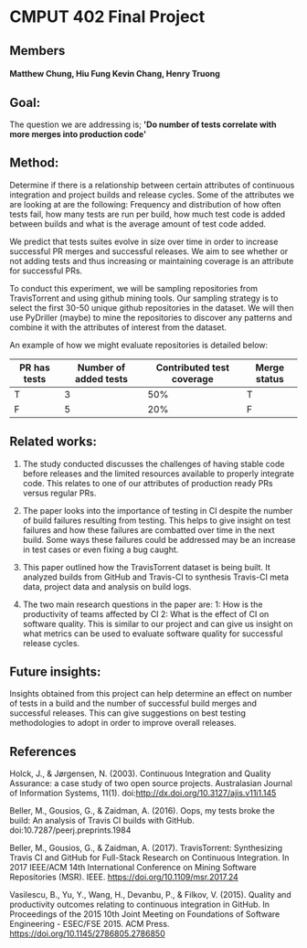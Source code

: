 # CMPUT 402 Final Project
## Members
#### Matthew Chung, Hiu Fung Kevin Chang, Henry Truong

## Goal:
The question we are addressing is; **'Do number of tests correlate with more merges into production code'**

## Method:
Determine if there is a relationship between certain attributes of continuous integration and project builds and release cycles. Some of the attributes we are looking at are the following: Frequency and distribution of how often tests fail, how many tests are run per build, how much test code is added between builds and what is the average amount of test code added. 

We predict that tests suites evolve in size over time in order to increase successful PR merges and successful releases. We aim to see whether or not adding tests and thus increasing or maintaining coverage is an attribute for successful PRs.

To conduct this experiment, we will be sampling repositories from TravisTorrent and using github mining tools. Our sampling strategy is to select the first 30-50 unique github repositories in the dataset. We will then use PyDriller (maybe) to mine the repositories to discover any patterns and combine it with the attributes of interest from the dataset.

An example of how we might evaluate repositories is detailed below: 

| PR has tests  | Number of added tests | Contributed test coverage | Merge status |
| ------------- | ---------------- | --------------- | ------------- |
|       T       |        3         |        50%      |       T       |
|       F       |        5         |        20%      |       F       |

## Related works:
1. The study conducted discusses the challenges of having stable code before releases and the limited resources available to properly integrate code. This relates to one of our attributes of production ready PRs versus regular PRs.

2. The paper looks into the importance of testing in CI despite the number of build failures resulting from testing. This helps to give insight on test failures and how these failures are combatted over time in the next build. Some ways these failures could be addressed may be an increase in test cases or even fixing a bug caught.

3. This paper outlined how the TravisTorrent dataset is being built. It analyzed builds from GitHub and Travis-CI to synthesis Travis-CI meta data, project data and analysis on build logs.

4. The two main research questions in the paper are: 1: How is the productivity of teams affected by CI 2: What is the effect of CI on software quality. This is similar to our project and can give us insight on what metrics can be used to evaluate software quality for successful release cycles.

## Future insights:
Insights obtained from this project can help determine an effect on number of tests in a build and the number of successful build merges and successful releases. This can give suggestions on best testing methodologies to adopt in order to improve overall releases. 


## References

Holck, J., & Jørgensen, N. (2003). Continuous Integration and Quality Assurance: a case study of two open source projects. Australasian Journal of Information Systems, 11(1). doi:http://dx.doi.org/10.3127/ajis.v11i1.145

Beller, M., Gousios, G., & Zaidman, A. (2016). Oops, my tests broke the build: An analysis of Travis CI builds with GitHub. doi:10.7287/peerj.preprints.1984

Beller, M., Gousios, G., & Zaidman, A. (2017). TravisTorrent: Synthesizing Travis CI and GitHub for Full-Stack Research on Continuous Integration. In 2017 IEEE/ACM 14th International Conference on Mining Software Repositories (MSR). IEEE. https://doi.org/10.1109/msr.2017.24

Vasilescu, B., Yu, Y., Wang, H., Devanbu, P., & Filkov, V. (2015). Quality and productivity outcomes relating to continuous integration in GitHub. In Proceedings of the 2015 10th Joint Meeting on Foundations of Software Engineering - ESEC/FSE 2015. ACM Press. https://doi.org/10.1145/2786805.2786850

